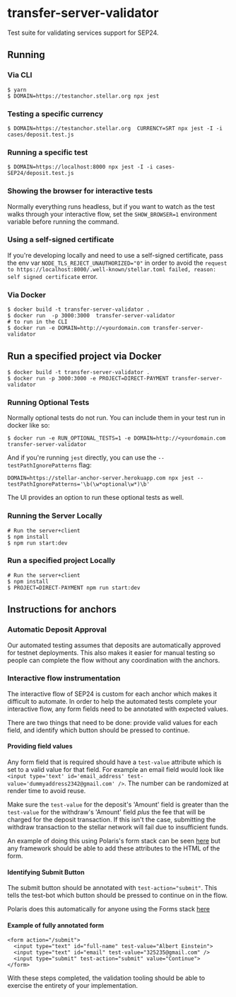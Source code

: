 # transfer-server-validator

Test suite for validating services support for SEP24.

## Running

### Via CLI

```
$ yarn
$ DOMAIN=https://testanchor.stellar.org npx jest
```

### Testing a specific currency

```
$ DOMAIN=https://testanchor.stellar.org  CURRENCY=SRT npx jest -I -i cases/deposit.test.js
```

### Running a specific test

```
$ DOMAIN=https://localhost:8000 npx jest -I -i cases-SEP24/deposit.test.js

```

### Showing the browser for interactive tests

Normally everything runs headless, but if you want to watch as the test walks
through your interactive flow, set the `SHOW_BROWSER=1` environment variable
before running the command.

### Using a self-signed certificate

If you're developing locally and need to use a self-signed certificate, pass the
env var `NODE_TLS_REJECT_UNAUTHORIZED="0"` in order to avoid the
`request to https://localhost:8000/.well-known/stellar.toml failed, reason: self signed certificate`
error.

### Via Docker

```
$ docker build -t transfer-server-validator .
$ docker run  -p 3000:3000  transfer-server-validator
# to run in the CLI
$ docker run -e DOMAIN=http://<yourdomain.com transfer-server-validator
```

## Run a specified project via Docker

```
$ docker build -t transfer-server-validator .
$ docker run -p 3000:3000 -e PROJECT=DIRECT-PAYMENT transfer-server-validator
```

### Running Optional Tests

Normally optional tests do not run. You can include them in your test run in
docker like so:

```
$ docker run -e RUN_OPTIONAL_TESTS=1 -e DOMAIN=http://<yourdomain.com transfer-server-validator
```

And if you're running `jest` directly, you can use the
`--testPathIgnorePatterns` flag:

```
DOMAIN=https://stellar-anchor-server.herokuapp.com npx jest --testPathIgnorePatterns='\b(\w*optional\w*)\b'
```

The UI provides an option to run these optional tests as well.

### Running the Server Locally

```
# Run the server+client
$ npm install
$ npm run start:dev

```

### Run a specified project Locally

```
# Run the server+client
$ npm install
$ PROJECT=DIRECT-PAYMENT npm run start:dev
```

## Instructions for anchors

### Automatic Deposit Approval

Our automated testing assumes that deposits are automatically approved for
testnet deployments. This also makes it easier for manual testing so people can
complete the flow without any coordination with the anchors.

### Interactive flow instrumentation

The interactive flow of SEP24 is custom for each anchor which makes it difficult
to automate. In order to help the automated tests complete your interactive
flow, any form fields need to be annotated with expected values.

There are two things that need to be done: provide valid values for each field,
and identify which button should be pressed to continue.

#### Providing field values

Any form field that is required should have a `test-value` attribute which is
set to a valid value for that field. For example an email field would look like
`<input type='text' id='email_address' test-value='dummyaddress2342@gmail.com' />`.
The number can be randomized at render time to avoid reuse.

Make sure the `test-value` for the deposit's 'Amount' field is greater than the
`test-value` for the withdraw's 'Amount' field _plus_ the fee that will be
charged for the deposit transaction. If this isn't the case, submitting the
withdraw transaction to the stellar network will fail due to insufficient funds.

An example of doing this using Polaris's form stack can be seen
[here](https://github.com/stellar/django-polaris/blob/fd5900d68fec6b0e31ce720262e8d787fcbf8aac/example/server/forms.py#L10,L15)
but any framework should be able to add these attributes to the HTML of the
form.

#### Identifying Submit Button

The submit button should be annotated with `test-action="submit"`. This tells
the test-bot which button should be pressed to continue on in the flow.

Polaris does this automatically for anyone using the Forms stack
[here](https://github.com/stellar/django-polaris/blob/fd5900d68fec6b0e31ce720262e8d787fcbf8aac/polaris/polaris/templates/withdraw/form.html#L38)

#### Example of fully annotated form

```
<form action="/submit">
  <input type="text" id="full-name" test-value="Albert Einstein">
  <input type="text" id="email" test-value="325235@gmail.com" />
  <input type="submit" test-action="submit" value="Continue">
</form>
```

With these steps completed, the validation tooling should be able to exercise
the entirety of your implementation.
